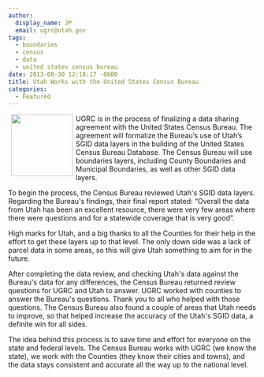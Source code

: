 ```yaml
---
author:
  display_name: JP
  email: ugrc@utah.gov
tags:
  - boundaries
  - census
  - data
  - united states census bureau
date: 2013-08-30 12:18:17 -0600
title: Utah Works with the United States Census Bureau
categories:
  - Featured
---
```

<p><img alt="" src="{% link images/Census_Bureau_seal.svg_-150x150.png %}" style="border-style:solid; border-width:0px; float:left; height:125px; margin:0px 6px; width:125px" />UGRC is in the process of finalizing a data sharing agreement with the United States Census Bureau. The agreement will formalize the Bureau&rsquo;s use of Utah&rsquo;s SGID data layers in the building of the United States Census Bureau Database. The Census Bureau will use boundaries layers, including County Boundaries and Municipal Boundaries, as well as other SGID data layers.</p>
<p>To begin the process, the Census Bureau reviewed Utah's SGID data layers. Regarding the Bureau's findings, their final report stated: “Overall the data from Utah has been an excellent resource, there were very few areas where there were questions and for a statewide coverage that is very good”.  </p>
<p>High marks for Utah, and a big thanks to all the Counties for their help in the effort to get these layers up to that level. The only down side was a lack of parcel data in some areas, so this will give Utah something to aim for in the future.</p>
<p>After completing the data review, and checking Utah's data against the Bureau's data for any differences, the Census Bureau returned review questions for UGRC and Utah to answer. UGRC worked with counties to answer the Bureau's questions. Thank you to all who helped with those questions. The Census Bureau also found a couple of areas that Utah needs to improve, so that helped increase the accuracy of the Utah's SGID data, a definite win for all sides.</p>
<p>The idea behind this process is to save time and effort for everyone on the state and federal levels. The Census Bureau works with UGRC (we know the state), we work with the Counties (they know their cities and towns), and the data stays consistent and accurate all the way up to the national level.</p>
